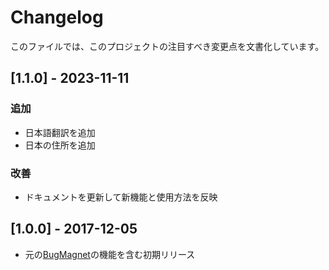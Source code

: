 # Changelog

このファイルでは、このプロジェクトの注目すべき変更点を文書化しています。

## [1.1.0] - 2023-11-11
### 追加
- 日本語翻訳を追加
- 日本の住所を追加

### 改善
- ドキュメントを更新して新機能と使用方法を反映

## [1.0.0] - 2017-12-05
- 元の[BugMagnet](https://github.com/gojko/bugmagnet)の機能を含む初期リリース
